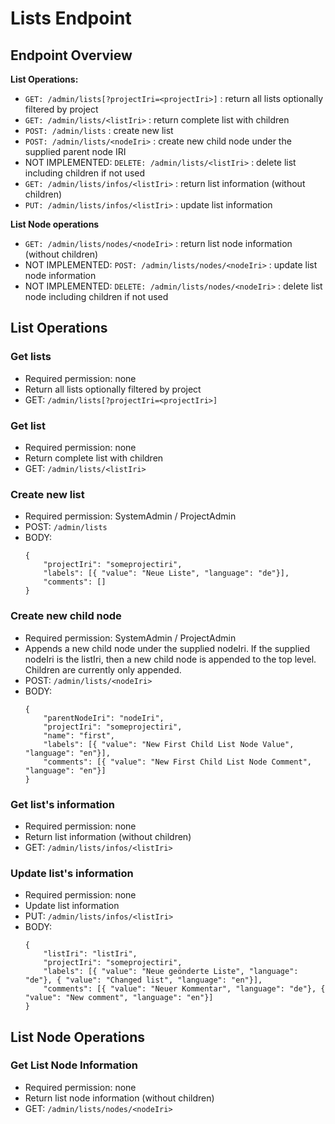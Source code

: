 <!---
Copyright © 2015-2019 the contributors (see Contributors.md).

This file is part of Knora.

Knora is free software: you can redistribute it and/or modify
it under the terms of the GNU Affero General Public License as published
by the Free Software Foundation, either version 3 of the License, or
(at your option) any later version.

Knora is distributed in the hope that it will be useful,
but WITHOUT ANY WARRANTY; without even the implied warranty of
MERCHANTABILITY or FITNESS FOR A PARTICULAR PURPOSE.  See the
GNU Affero General Public License for more details.

You should have received a copy of the GNU Affero General Public
License along with Knora.  If not, see <http://www.gnu.org/licenses/>.
-->

# Lists Endpoint

## Endpoint Overview

**List Operations:**

- `GET: /admin/lists[?projectIri=<projectIri>]` : return all lists optionally filtered by project
- `GET: /admin/lists/<listIri>` : return complete list with children
- `POST: /admin/lists` : create new list
- `POST: /admin/lists/<nodeIri>` : create new child node under the supplied parent node IRI
- NOT IMPLEMENTED: `DELETE: /admin/lists/<listIri>` : delete list including children if not used
- `GET: /admin/lists/infos/<listIri>` : return list information (without children)
- `PUT: /admin/lists/infos/<listIri>` : update list information

**List Node operations**

- `GET: /admin/lists/nodes/<nodeIri>` : return list node information (without children)
- NOT IMPLEMENTED: `POST: /admin/lists/nodes/<nodeIri>` : update list node information
- NOT IMPLEMENTED: `DELETE: /admin/lists/nodes/<nodeIri>` : delete list node including children if not used

## List Operations

### Get lists

 - Required permission: none
 - Return all lists optionally filtered by project
 - GET: `/admin/lists[?projectIri=<projectIri>]`

### Get list

 - Required permission: none
 - Return complete list with children
 - GET: `/admin/lists/<listIri>`


### Create new list

  - Required permission: SystemAdmin / ProjectAdmin
  - POST: `/admin/lists`
  - BODY:
    ```
    {
        "projectIri": "someprojectiri",
        "labels": [{ "value": "Neue Liste", "language": "de"}],
        "comments": []
    } 
    ```

### Create new child node

  - Required permission: SystemAdmin / ProjectAdmin
  - Appends a new child node under the supplied nodeIri. If the supplied nodeIri
    is the listIri, then a new child node is appended to the top level. Children
    are currently only appended.
  - POST: `/admin/lists/<nodeIri>`
  - BODY:
    ```
    {
        "parentNodeIri": "nodeIri",
        "projectIri": "someprojectiri",
        "name": "first",
        "labels": [{ "value": "New First Child List Node Value", "language": "en"}],
        "comments": [{ "value": "New First Child List Node Comment", "language": "en"}]
    }
    ```

### Get list's information

 - Required permission: none
 - Return list information (without children)
 - GET: `/admin/lists/infos/<listIri>`
 
### Update list's information

 - Required permission: none
 - Update list information
 - PUT: `/admin/lists/infos/<listIri>`
 - BODY:
   ```
   {
       "listIri": "listIri",
       "projectIri": "someprojectiri",
       "labels": [{ "value": "Neue geönderte Liste", "language": "de"}, { "value": "Changed list", "language": "en"}],
       "comments": [{ "value": "Neuer Kommentar", "language": "de"}, { "value": "New comment", "language": "en"}]
   }
   ```

## List Node Operations

### Get List Node Information

 - Required permission: none
 - Return list node information (without children)
 - GET: `/admin/lists/nodes/<nodeIri>`
